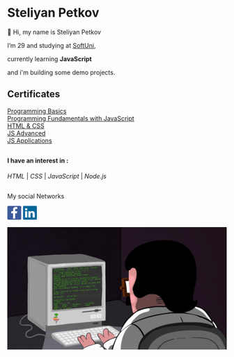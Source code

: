 # Steliyan Petkov

👋 Hi, my name is Steliyan Petkov


I’m 29 and studying at [SoftUni](https://softuni.bg/users/profile/show?username=stsp93),

currently learning **JavaScript**

and i'm building some demo projects.

## Certificates
[Programming Basics](https://softuni.bg/certificates/details/125679/a558f112)  
[Programming Fundamentals with JavaScript](https://softuni.bg/certificates/details/139026/8246e17a)   
[HTML & CSS](https://softuni.bg/certificates/details/147267/65f97899)   
[JS Advanced](https://softuni.bg/certificates/details/145371/ef7cafa8)  
[JS Applications](https://softuni.bg/certificates/details/149776/1c2a5dc1) 
##

#### I have an interest in :
   _HTML_ | _CSS_ | _JavaScript_ | _Node.js_
 ##  
 My social Networks   
 
 [<img style="width {10px}" src="https://github.com/stsp93/stsp93/blob/main/img/facebook-logo-2428.png">](https://www.facebook.com/profile.php?id=1561391415)
 [<img src="https://github.com/stsp93/stsp93/blob/main/img/linkedin-logo-2430.png">](https://www.linkedin.com/in/steliyan-petkov-39b587247/)
 
   
![Animation of guy coding](https://github.com/stsp93/stsp93/blob/main/img/MvMxQ1a.gif)


<!---
stsp93/stsp93 is a ✨ special ✨ repository because its `README.md` (this file) appears on your GitHub profile.
You can click the Preview link to take a look at your changes.
--->
